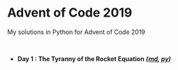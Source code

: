 # Advent of Code 2019
My solutions in Python for Advent of Code 2019

<br>

* **Day 1 : The Tyranny of the Rocket Equation** ***([md](https://github.com/hevalhazalkurt/advent-of-code/blob/master/solutions/Day_1_The_Tyranny_of_the_Rocket_Equation/Day_1_The_Tyranny_of_the_Rocket_Equation.md), [py](https://github.com/hevalhazalkurt/advent-of-code/blob/master/solutions/Day_1_The_Tyranny_of_the_Rocket_Equation/Day_1_The_Tyranny_of_the_Rocket_Equation.py))***
